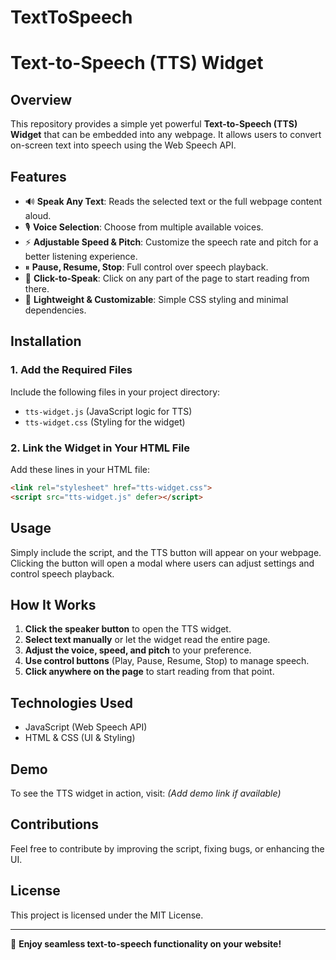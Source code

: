 # TextToSpeech
# Text-to-Speech (TTS) Widget

## Overview
This repository provides a simple yet powerful **Text-to-Speech (TTS) Widget** that can be embedded into any webpage. It allows users to convert on-screen text into speech using the Web Speech API.

## Features
- 🔊 **Speak Any Text**: Reads the selected text or the full webpage content aloud.
- 🎙 **Voice Selection**: Choose from multiple available voices.
- ⚡ **Adjustable Speed & Pitch**: Customize the speech rate and pitch for a better listening experience.
- ⏸ **Pause, Resume, Stop**: Full control over speech playback.
- 📌 **Click-to-Speak**: Click on any part of the page to start reading from there.
- 🎨 **Lightweight & Customizable**: Simple CSS styling and minimal dependencies.

## Installation
### 1. Add the Required Files
Include the following files in your project directory:
- `tts-widget.js` (JavaScript logic for TTS)
- `tts-widget.css` (Styling for the widget)

### 2. Link the Widget in Your HTML File
Add these lines in your HTML file:
```html
<link rel="stylesheet" href="tts-widget.css">
<script src="tts-widget.js" defer></script>
```

## Usage
Simply include the script, and the TTS button will appear on your webpage. Clicking the button will open a modal where users can adjust settings and control speech playback.

## How It Works
1. **Click the speaker button** to open the TTS widget.
2. **Select text manually** or let the widget read the entire page.
3. **Adjust the voice, speed, and pitch** to your preference.
4. **Use control buttons** (Play, Pause, Resume, Stop) to manage speech.
5. **Click anywhere on the page** to start reading from that point.

## Technologies Used
- JavaScript (Web Speech API)
- HTML & CSS (UI & Styling)

## Demo
To see the TTS widget in action, visit: *(Add demo link if available)*

## Contributions
Feel free to contribute by improving the script, fixing bugs, or enhancing the UI.

## License
This project is licensed under the MIT License.

---
🚀 **Enjoy seamless text-to-speech functionality on your website!**

